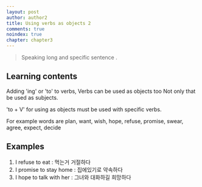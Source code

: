 ```yaml
---
layout: post
author: author2
title: Using verbs as objects 2
comments: true
noindex: true
chapter: chapter3
---
```

>Speaking long and specific sentence .

## Learning contents

Adding 'ing' or 'to' to verbs, Verbs can be used as objects too Not only that be used as subjects.

'to + V' for using as objects must be used with specific verbs.

For example words are plan, want, wish, hope, refuse, promise, swear, agree, expect, decide

## Examples
1. I refuse to eat 
: 먹는거 거절하다
2. I promise to stay home 
: 집에있기로 약속하다
3. I hope to talk with her 
: 그녀와 대화하길 희망하다
